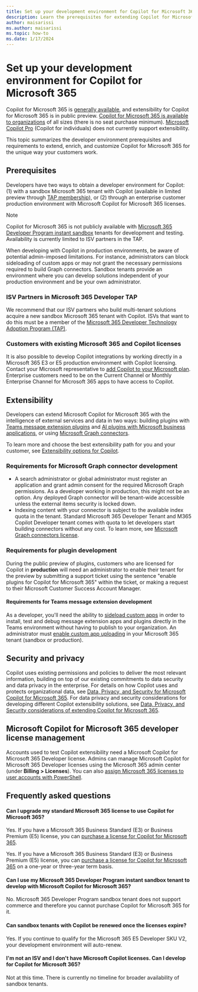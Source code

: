 ```yaml
---
title: Set up your development environment for Copilot for Microsoft 365
description: Learn the prerequisites for extending Copilot for Microsoft 365 with plugins and connectors
author: maisarissi
ms.author: maisarissi
ms.topic: how-to
ms.date: 1/17/2024
---
```


# Set up your development environment for Copilot for Microsoft 365

Copilot for Microsoft 365 is [generally available](https://techcommunity.microsoft.com/t5/microsoft-365-copilot/microsoft-365-copilot-is-generally-available/ba-p/3969331), and extensibility for Copilot for Microsoft 365 is in public preview. [Copilot for Microsoft 365 is available to organizations](https://blogs.microsoft.com/blog/2024/01/15/bringing-the-full-power-of-copilot-to-more-people-and-businesses/) of all sizes (there is no seat purchase minimum). [Microsoft Copilot Pro](https://www.microsoft.com/store/b/copilotpro) (Copilot for individuals) does not currently support extensibility.

This topic summarizes the developer environment prerequisites and requirements to extend, enrich, and customize Copilot for Microsoft 365 for the unique way your customers work.

## Prerequisites

Developers have two ways to obtain a developer environment for Copilot: (1) with a sandbox Microsoft 365 tenant with Copilot (available in limited preview through [TAP membership](#isv-partners-in-microsoft-365-developer-tap)), or (2) through an enterprise customer production environment with Microsoft Copilot for Microsoft 365 licenses.

> [!NOTE]
> Copilot for Microsoft 365 is not publicly available with [Microsoft 365 Developer Program instant sandbox](https://developer.microsoft.com/microsoft-365/dev-program#Subscription) tenants for development and testing. Availability is currently limited to ISV partners in the TAP.

When developing with Copilot in production environments, be aware of potential admin-imposed limitations. For instance, administrators can block sideloading of custom apps or may not grant the necessary permissions required to build Graph connectors. Sandbox tenants provide an environment where you can develop solutions independent of your production environment and be your own administrator.

### ISV Partners in Microsoft 365 Developer TAP

We recommend that our ISV partners who build multi-tenant solutions acquire a new sandbox Microsoft 365 tenant with Copilot. ISVs that want to do this must be a member of the [Microsoft 365 Developer Technology Adoption Program (TAP)](https://aka.ms/m365devtap).


### Customers with existing Microsoft 365 and Copilot licenses

It is also possible to develop Copilot integrations by working directly in a Microsoft 365 E3 or E5 production environment with Copilot licensing. Contact your Microsoft representative to [add Copilot to your Microsoft plan](https://www.microsoft.com/microsoft-365/enterprise/copilot-for-microsoft-365#Pricing).  Enterprise customers need to be on the Current Channel or Monthly Enterprise Channel for Microsoft 365 apps to have access to Copilot.

## Extensibility

Developers can extend Microsoft Copilot for Microsoft 365 with the intelligence of external services and data in two ways: building plugins with [Teams message extension plugins](overview-message-extension-bot.md) and [AI plugins with Microsoft business applications](overview-business-applications.md), or using [Microsoft Graph connectors](overview-graph-connector.md).

To learn more and choose the best extensibility path for you and your customer, see [Extensibility options for Copilot](decision-guide.md).

### Requirements for Microsoft Graph connector development

- A search administrator or global administrator must register an application and grant admin consent for the required Microsoft Graph permissions. As a developer working in production, this might not be an option. Any deployed Graph connector will be tenant-wide accessible unless the external items security is locked down.
- Indexing content with your connector is subject to the available index quota in the tenant. Standard Microsoft 365 Developer Tenant and M365 Copilot Developer tenant comes with quota to let developers start building connectors without any cost. To learn more, see [Microsoft Graph connectors license](/microsoftsearch/licensing).

### Requirements for plugin development

During the public preview of plugins, customers who are licensed for Copilot in **production** will need an administrator to enable their tenant for the preview by submitting a support ticket using the sentence "enable plugins for Copilot for Microsoft 365" within the ticket, or making a request to their Microsoft Customer Success Account Manager.

#### Requirements for Teams message extension development

As a developer, you'll need the ability to [sideload custom apps](/microsoftteams/platform/concepts/deploy-and-publish/apps-upload) in order to install, test and debug message extension apps and plugins directly in the Teams environment without having to publish to your organization. An administrator must [enable custom app uploading](/microsoftteams/teams-custom-app-policies-and-settings#allow-users-to-upload-custom-apps) in your Microsoft 365 tenant (sandbox or production).

## Security and privacy

Copilot uses existing permissions and policies to deliver the most relevant information, building on top of our existing commitments to data security and data privacy in the enterprise. For details on how Copilot uses and protects organizational data, see [Data, Privacy, and Security for Microsoft Copilot for Microsoft 365](/microsoft-365-copilot/microsoft-365-copilot-privacy). For data privacy and security considerations for developing different Copilot extensibility solutions, see [Data, Privacy, and Security considerations of extending Copilot for Microsoft 365](data-privacy-security.md).

## Microsoft Copilot for Microsoft 365 developer license management

Accounts used to test Copilot extensibility need a Microsoft Copilot for Microsoft 365 Developer license. Admins can manage Microsoft Copilot for Microsoft 365 Developer licenses using the Microsoft 365 admin center (under **Billing > Licenses**). You can also [assign Microsoft 365 licenses to user accounts with PowerShell](/microsoft-365/enterprise/assign-licenses-to-user-accounts-with-microsoft-365-powershell).

## Frequently asked questions

<!-- markdownlint-disable MD001 -->
#### Can I upgrade my standard Microsoft 365 license to use Copilot for Microsoft 365?

Yes. If you have a Microsoft 365 Business Standard (E3) or Business Premium (E5) license, you can [purchase a license for Copilot for Microsoft 365](https://www.microsoft.com/microsoft-365/business/copilot-for-microsoft-365).

Yes. If you have a Microsoft 365 Business Standard (E3) or Business Premium (E5) license, you can [purchase a license for Copilot for Microsoft 365](https://www.microsoft.com/microsoft-365/business/copilot-for-microsoft-365) on a one-year or three-year term basis.

#### Can I use my Microsoft 365 Developer Program instant sandbox tenant to develop with Microsoft Copilot for Microsoft 365?

No. Microsoft 365 Developer Program sandbox tenant does not support commerce and therefore you cannot purchase Copilot for Microsoft 365 for it.

#### Can sandbox tenants with Copilot be renewed once the licenses expire?

Yes. If you continue to qualify for the Microsoft 365 E5 Developer SKU V2, your development environment will auto-renew.

#### I'm not an ISV and I don't have Microsoft Copilot licenses. Can I develop for Copilot for Microsoft 365?

Not at this time. There is currently no timeline for broader availability of sandbox tenants.
<!-- markdownlint-enable MD001 -->
